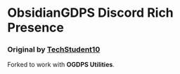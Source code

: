 # ObsidianGDPS Discord Rich Presence
### Original by [TechStudent10](https://github.com/TechStudent10)

Forked to work with **OGDPS Utilities**.